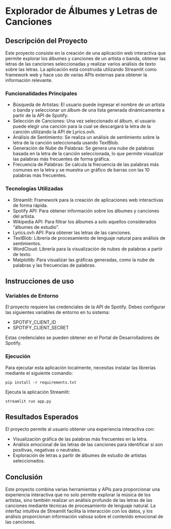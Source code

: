 # Explorador de Álbumes y Letras de Canciones

## Descripción del Proyecto

Este proyecto consiste en la creación de una aplicación web interactiva que permite explorar los álbumes y canciones de un artista o banda, obtener las letras de las canciones seleccionadas y realizar varios análisis de texto sobre las letras. La aplicación está construida utilizando Streamlit como framework web y hace uso de varias APIs externas para obtener la información relevante.

### Funcionalidades Principales
-	Búsqueda de Artistas: El usuario puede ingresar el nombre de un artista o banda y seleccionar un álbum de una lista generada dinámicamente a partir de la API de Spotify.
-	Selección de Canciones: Una vez seleccionado el álbum, el usuario puede elegir una canción para la cual se descargará la letra de la canción utilizando la API de Lyrics.ovh.
- Análisis de Sentimiento: Se realiza un análisis de sentimiento sobre la letra de la canción seleccionada usando TextBlob.
-	Generación de Nube de Palabras: Se genera una nube de palabras basada en la letra de la canción seleccionada, lo que permite visualizar las palabras más frecuentes de forma gráfica.
-	Frecuencia de Palabras: Se calcula la frecuencia de las palabras más comunes en la letra y se muestra un gráfico de barras con las 10 palabras más frecuentes.

### Tecnologías Utilizadas
-	Streamlit: Framework para la creación de aplicaciones web interactivas de forma rápida.
-	Spotify API: Para obtener información sobre los álbumes y canciones del artista.
-	Wikipedia API: Para filtrar los álbumes a solo aquellos considerados “álbumes de estudio”.
-	Lyrics.ovh API: Para obtener las letras de las canciones.
-	TextBlob: Librería de procesamiento de lenguaje natural para análisis de sentimientos.
-	WordCloud: Librería para la visualización de nubes de palabras a partir de texto.
-	Matplotlib: Para visualizar las gráficas generadas, como la nube de palabras y las frecuencias de palabras.

## Instrucciones de uso

### Variables de Entorno

El proyecto requiere las credenciales de la API de Spotify. Debes configurar las siguientes variables de entorno en tu sistema:
-	SPOTIFY_CLIENT_ID
-	SPOTIFY_CLIENT_SECRET

Estas credenciales se pueden obtener en el Portal de Desarrolladores de Spotify.

### Ejecución
Para ejecutar esta aplicación localmente, necesitas instalar las librerías mediante el siguiente comando:
```
pip install -r requirements.txt
```

Ejecuta la aplicación Streamlit:
```
streamlit run app.py
```

## Resultados Esperados

El proyecto permite al usuario obtener una experiencia interactiva con:
-	Visualización gráfica de las palabras más frecuentes en la letra.
-	Análisis emocional de las letras de las canciones para identificar si son positivas, negativas o neutrales.
-	Exploración de letras a partir de álbumes de estudio de artistas seleccionados.

## Conclusión

Este proyecto combina varias herramientas y APIs para proporcionar una experiencia interactiva que no solo permite explorar la música de los artistas, sino también realizar un análisis profundo de las letras de las canciones mediante técnicas de procesamiento de lenguaje natural. La interfaz intuitiva de Streamlit facilita la interacción con los datos, y los análisis proporcionan información valiosa sobre el contenido emocional de las canciones.


